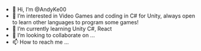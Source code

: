 - 👋 Hi, I’m @AndyKe00
- 👀 I’m interested in Video Games and coding in C# for Unity, always open to learn other languages to program some games!
- 🌱 I’m currently learning Unity C#, React
- 💞️ I’m looking to collaborate on ...
- 📫 How to reach me ...

<!---
AndyKe00/AndyKe00 is a ✨ special ✨ repository because its `README.md` (this file) appears on your GitHub profile.
You can click the Preview link to take a look at your changes.
--->


